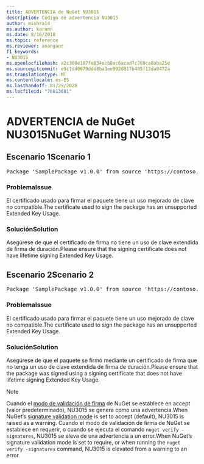 ```yaml
---
title: ADVERTENCIA de NuGet NU3015
description: Código de advertencia NU3015
author: mishra14
ms.author: karann
ms.date: 8/16/2018
ms.topic: reference
ms.reviewer: anangaur
f1_keywords:
- NU3015
ms.openlocfilehash: a2c300e187fe834ecb8ac6acad7c769ca8aba25e
ms.sourcegitcommit: e9c1dd0679ddd8ba3ee992d817b405f13da0472a
ms.translationtype: MT
ms.contentlocale: es-ES
ms.lasthandoff: 01/29/2020
ms.locfileid: "76813681"
---
```

# <a name="nuget-warning-nu3015"></a><span data-ttu-id="6fbdd-103">ADVERTENCIA de NuGet NU3015</span><span class="sxs-lookup"><span data-stu-id="6fbdd-103">NuGet Warning NU3015</span></span>

## <a name="scenario-1"></a><span data-ttu-id="6fbdd-104">Escenario 1</span><span class="sxs-lookup"><span data-stu-id="6fbdd-104">Scenario 1</span></span>

<pre>Package 'SamplePackage v1.0.0' from source 'https://contoso.com/index.json': The lifetime signing EKU in the primary signature's certificate is not supported.</pre>

### <a name="issue"></a><span data-ttu-id="6fbdd-105">Problema</span><span class="sxs-lookup"><span data-stu-id="6fbdd-105">Issue</span></span>

<span data-ttu-id="6fbdd-106">El certificado usado para firmar el paquete tiene un uso mejorado de clave no compatible.</span><span class="sxs-lookup"><span data-stu-id="6fbdd-106">The certificate used to sign the package has an unsupported Extended Key Usage.</span></span>


### <a name="solution"></a><span data-ttu-id="6fbdd-107">Solución</span><span class="sxs-lookup"><span data-stu-id="6fbdd-107">Solution</span></span>

<span data-ttu-id="6fbdd-108">Asegúrese de que el certificado de firma no tiene un uso de clave extendida de firma de duración.</span><span class="sxs-lookup"><span data-stu-id="6fbdd-108">Please ensure that the signing certificate does not have lifetime signing Extended Key Usage.</span></span>



## <a name="scenario-2"></a><span data-ttu-id="6fbdd-109">Escenario 2</span><span class="sxs-lookup"><span data-stu-id="6fbdd-109">Scenario 2</span></span>

<pre>Package 'SamplePackage v1.0.0' from source 'https://contoso.com/index.json': The lifetime signing EKU in the signing certificate is not supported.</pre>

### <a name="issue"></a><span data-ttu-id="6fbdd-110">Problema</span><span class="sxs-lookup"><span data-stu-id="6fbdd-110">Issue</span></span>

<span data-ttu-id="6fbdd-111">El certificado usado para firmar el paquete tiene un uso mejorado de clave no compatible.</span><span class="sxs-lookup"><span data-stu-id="6fbdd-111">The certificate used to sign the package has an unsupported Extended Key Usage.</span></span>


### <a name="solution"></a><span data-ttu-id="6fbdd-112">Solución</span><span class="sxs-lookup"><span data-stu-id="6fbdd-112">Solution</span></span>

<span data-ttu-id="6fbdd-113">Asegúrese de que el paquete se firmó mediante un certificado de firma que no tenga un uso de clave extendida de firma de duración.</span><span class="sxs-lookup"><span data-stu-id="6fbdd-113">Please ensure that the package was signed using a signing certificate that does not have lifetime signing Extended Key Usage.</span></span>


> [!Note]
> <span data-ttu-id="6fbdd-114">Cuando el [modo de validación de firma](../../consume-packages/installing-signed-packages.md#configure-package-signature-requirements) de NuGet se establece en accept (valor predeterminado), NU3015 se genera como una advertencia.</span><span class="sxs-lookup"><span data-stu-id="6fbdd-114">When NuGet’s [signature validation mode](../../consume-packages/installing-signed-packages.md#configure-package-signature-requirements) is set to accept (default), NU3015 is raised as a warning.</span></span> <span data-ttu-id="6fbdd-115">Cuando el modo de validación de firma de NuGet se establece en requerir, o cuando se ejecuta el comando `nuget verify -signatures`, NU3015 se eleva de una advertencia a un error.</span><span class="sxs-lookup"><span data-stu-id="6fbdd-115">When NuGet’s signature validation mode is set to require, or when running the `nuget verify -signatures` command, NU3015 is elevated from a warning to an error.</span></span> 
